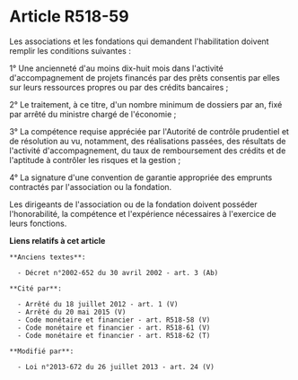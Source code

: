 # Article R518-59

Les associations et les fondations qui demandent l'habilitation doivent remplir les conditions suivantes : 

1° Une ancienneté d'au moins dix-huit mois dans l'activité d'accompagnement de projets financés par des prêts consentis par
elles sur leurs ressources propres ou par des crédits bancaires ; 

2° Le traitement, à ce titre, d'un nombre minimum de dossiers par an, fixé par arrêté du ministre chargé de l'économie ; 

3° La compétence requise appréciée par l'Autorité de contrôle prudentiel et de résolution au vu, notamment, des réalisations
passées, des résultats de l'activité d'accompagnement, du taux de remboursement des crédits et de l'aptitude à contrôler les
risques et la gestion ; 

4° La signature d'une convention de garantie appropriée des emprunts contractés par l'association ou la fondation. 

Les dirigeants de l'association ou de la fondation doivent posséder l'honorabilité, la compétence et l'expérience nécessaires
à l'exercice de leurs fonctions.

**Liens relatifs à cet article**

	**Anciens textes**:

	  - Décret n°2002-652 du 30 avril 2002 - art. 3 (Ab)

	**Cité par**:

	  - Arrêté du 18 juillet 2012 - art. 1 (V)
	  - Arrêté du 20 mai 2015 (V)
	  - Code monétaire et financier - art. R518-58 (V)
	  - Code monétaire et financier - art. R518-61 (V)
	  - Code monétaire et financier - art. R518-62 (T)

	**Modifié par**:

	  - Loi n°2013-672 du 26 juillet 2013 - art. 24 (V)
